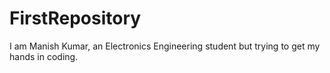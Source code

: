 # FirstRepository
I am Manish Kumar, an Electronics Engineering student but trying to get my hands in coding.
